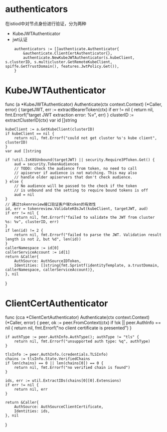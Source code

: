 # authenticators

在istiod中对节点身份进行验证，分为两种

- KubeJWTAuthenticator
- jwt认证

```
	authenticators := []authenticate.Authenticator{
		&authenticate.ClientCertAuthenticator{},
		authenticate.NewKubeJWTAuthenticator(s.kubeClient, s.clusterID, s.multicluster.GetRemoteKubeClient, spiffe.GetTrustDomain(), features.JwtPolicy.Get()),
	}
```


# KubeJWTAuthenticator

func (a *KubeJWTAuthenticator) Authenticate(ctx context.Context) (*Caller, error) {
	targetJWT, err := extractBearerToken(ctx)
	if err != nil {
		return nil, fmt.Errorf("target JWT extraction error: %v", err)
	}
	clusterID := extractClusterID(ctx)
	var id []string

	kubeClient := a.GetKubeClient(clusterID)
	if kubeClient == nil {
		return nil, fmt.Errorf("could not get cluster %s's kube client", clusterID)
	}
	var aud []string

	if !util.IsK8SUnbound(targetJWT) || security.Require3PToken.Get() {
		aud = security.TokenAudiences
		// TODO: check the audience from token, no need to call
		// apiserver if audience is not matching. This may also
		// handle older apiservers that don't check audience.
	} else {
		// No audience will be passed to the check if the token
		// is unbound and the setting to require bound tokens is off
		aud = nil
	}
	// 通过tokenreview接口验证客户端token的有效性
	id, err = tokenreview.ValidateK8sJwt(kubeClient, targetJWT, aud)
	if err != nil {
		return nil, fmt.Errorf("failed to validate the JWT from cluster %s: %v", clusterID, err)
	}
	if len(id) != 2 {
		return nil, fmt.Errorf("failed to parse the JWT. Validation result length is not 2, but %d", len(id))
	}
	callerNamespace := id[0]
	callerServiceAccount := id[1]
	return &Caller{
		AuthSource: AuthSourceIDToken,
		Identities: []string{fmt.Sprintf(identityTemplate, a.trustDomain, callerNamespace, callerServiceAccount)},
	}, nil
}

# ClientCertAuthenticator


func (cca *ClientCertAuthenticator) Authenticate(ctx context.Context) (*Caller, error) {
	peer, ok := peer.FromContext(ctx)
	if !ok || peer.AuthInfo == nil {
		return nil, fmt.Errorf("no client certificate is presented")
	}

	if authType := peer.AuthInfo.AuthType(); authType != "tls" {
		return nil, fmt.Errorf("unsupported auth type: %q", authType)
	}

	tlsInfo := peer.AuthInfo.(credentials.TLSInfo)
	chains := tlsInfo.State.VerifiedChains
	if len(chains) == 0 || len(chains[0]) == 0 {
		return nil, fmt.Errorf("no verified chain is found")
	}

	ids, err := util.ExtractIDs(chains[0][0].Extensions)
	if err != nil {
		return nil, err
	}

	return &Caller{
		AuthSource: AuthSourceClientCertificate,
		Identities: ids,
	}, nil
}